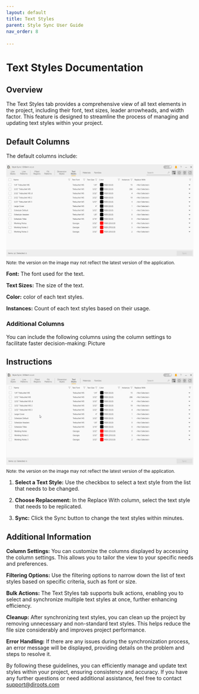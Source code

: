 ```yaml
---
layout: default
title: Text Styles
parent: Style Sync User Guide
nav_order: 8

---
```


# Text Styles Documentation

##  Overview

The Text Styles tab provides a comprehensive view of all text elements in the project, including their font, text sizes, leader arrowheads, and width factor. This feature is designed to streamline the process of managing and updating text styles within your project.

##  Default Columns

The default columns include:

![DiStem Style Sync - Sync Text Styles](../../../assets\images\StyleSync\DS_SS_TS_UI.png)  
<sub>Note: the version on the image may not reflect the latest version of the application.</sub>

**Font:** The font used for the text.

**Text Sizes:** The size of the text.

**Color:** color of each text styles.

**Instances:** Count of each text styles based on their usage.

### Additional Columns

You can include the following columns using the column settings to facilitate faster decision-making:
Picture

##  Instructions

![DiStem Style Sync - General - Selection](../../../assets\images\StyleSync\DS_SS_TS_SyncTextStyles.gif)  
<sub>Note: the version on the image may not reflect the latest version of the application.</sub>


1. **Select a Text Style:** Use the checkbox to select a text style from the list that needs to be changed.
2. **Choose Replacement:** In the Replace With column, select the text style that needs to be replicated.

3. **Sync:** Click the Sync button to change the text styles within minutes.

##  Additional Information

**Column Settings:** You can customize the columns displayed by accessing the column settings. This allows you to tailor the view to your specific needs and preferences.

**Filtering Options:** Use the filtering options to narrow down the list of text styles based on specific criteria, such as font or size.

**Bulk Actions:** The Text Styles tab supports bulk actions, enabling you to select and synchronize multiple text styles at once, further enhancing efficiency.

**Cleanup:** After synchronizing text styles, you can clean up the project by removing unnecessary and non-standard text styles. This helps reduce the file size considerably and improves project performance.

**Error Handling:** If there are any issues during the synchronization process, an error message will be displayed, providing details on the problem and steps to resolve it.


By following these guidelines, you can efficiently manage and update text styles within your project, ensuring consistency and accuracy. If you have any further questions or need additional assistance, feel free to contact support@diroots.com